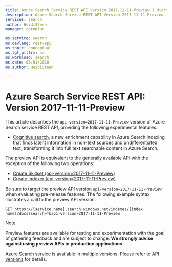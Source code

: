```yaml
---
title: Azure Search Service REST API Version 2017-11-11-Preview | Microsoft Docs
description: Azure Search Service REST API Version 2017-11-11-Preview includes experimental features such as Synonyms and moreLikeThis searches.
services: search
author: HeidiSteen
manager: cgronlun

ms.service: search
ms.devlang: rest-api
ms.topic: conceptual
ms.tgt_pltfrm: na
ms.workload: search
ms.date: 05/01/2018
ms.author: HeidiSteen

---
```

# Azure Search Service REST API: Version 2017-11-11-Preview
This article describes the `api-version=2017-11-11-Preview` version of Azure Search service REST API, providing the following experimental features:

+ [Cognitive search](cognitive-search-intro.md), a new enrichment capability in Azure Search indexing that finds latent information in non-text sources and undifferentiated text, transforming it into full text searchable content in Azure Search.

The preview API is equivalent to the generally available API with the exception of the following two operations:

+ [Create Skillset (api-version=2017-11-11-Preview)](ref-create-skillset.md)
+ [Create Indexer (api-version=2017-11-11-Preview)](ref-create-indexer.md)

Be sure to target the preview API version `api-version=2017-11-11-Preview` when evaluating pre-release features. The following example syntax illustrates a call to the preview API version.

    GET https://[service name].search.windows.net/indexes/[index name]/docs?search=*&api-version=2017-11-11-Preview

> [!NOTE]
> Preview features are available for testing and experimentation with the goal of gathering feedback and are subject to change. **We strongly advise against using preview APIs in production applications.**

Azure Search service is available in multiple versions. Please refer to [API versions](search-api-versions.md) for details.
